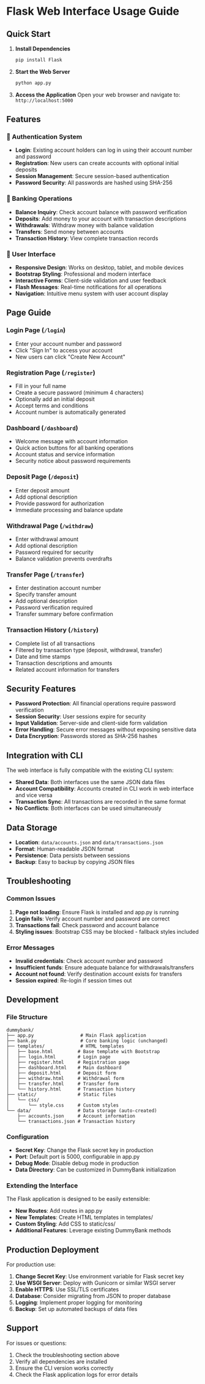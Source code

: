 # Flask Web Interface Usage Guide

## Quick Start

1. **Install Dependencies**
   ```bash
   pip install Flask
   ```

2. **Start the Web Server**
   ```bash
   python app.py
   ```

3. **Access the Application**
   Open your web browser and navigate to: `http://localhost:5000`

## Features

### 🔐 Authentication System
- **Login**: Existing account holders can log in using their account number and password
- **Registration**: New users can create accounts with optional initial deposits
- **Session Management**: Secure session-based authentication
- **Password Security**: All passwords are hashed using SHA-256

### 🏦 Banking Operations
- **Balance Inquiry**: Check account balance with password verification
- **Deposits**: Add money to your account with transaction descriptions
- **Withdrawals**: Withdraw money with balance validation
- **Transfers**: Send money between accounts
- **Transaction History**: View complete transaction records

### 🎨 User Interface
- **Responsive Design**: Works on desktop, tablet, and mobile devices
- **Bootstrap Styling**: Professional and modern interface
- **Interactive Forms**: Client-side validation and user feedback
- **Flash Messages**: Real-time notifications for all operations
- **Navigation**: Intuitive menu system with user account display

## Page Guide

### Login Page (`/login`)
- Enter your account number and password
- Click "Sign In" to access your account
- New users can click "Create New Account"

### Registration Page (`/register`)
- Fill in your full name
- Create a secure password (minimum 4 characters)
- Optionally add an initial deposit
- Accept terms and conditions
- Account number is automatically generated

### Dashboard (`/dashboard`)
- Welcome message with account information
- Quick action buttons for all banking operations
- Account status and service information
- Security notice about password requirements

### Deposit Page (`/deposit`)
- Enter deposit amount
- Add optional description
- Provide password for authorization
- Immediate processing and balance update

### Withdrawal Page (`/withdraw`)
- Enter withdrawal amount
- Add optional description
- Password required for security
- Balance validation prevents overdrafts

### Transfer Page (`/transfer`)
- Enter destination account number
- Specify transfer amount
- Add optional description
- Password verification required
- Transfer summary before confirmation

### Transaction History (`/history`)
- Complete list of all transactions
- Filtered by transaction type (deposit, withdrawal, transfer)
- Date and time stamps
- Transaction descriptions and amounts
- Related account information for transfers

## Security Features

- **Password Protection**: All financial operations require password verification
- **Session Security**: User sessions expire for security
- **Input Validation**: Server-side and client-side form validation
- **Error Handling**: Secure error messages without exposing sensitive data
- **Data Encryption**: Passwords stored as SHA-256 hashes

## Integration with CLI

The web interface is fully compatible with the existing CLI system:

- **Shared Data**: Both interfaces use the same JSON data files
- **Account Compatibility**: Accounts created in CLI work in web interface and vice versa
- **Transaction Sync**: All transactions are recorded in the same format
- **No Conflicts**: Both interfaces can be used simultaneously

## Data Storage

- **Location**: `data/accounts.json` and `data/transactions.json`
- **Format**: Human-readable JSON format
- **Persistence**: Data persists between sessions
- **Backup**: Easy to backup by copying JSON files

## Troubleshooting

### Common Issues

1. **Page not loading**: Ensure Flask is installed and app.py is running
2. **Login fails**: Verify account number and password are correct
3. **Transactions fail**: Check password and account balance
4. **Styling issues**: Bootstrap CSS may be blocked - fallback styles included

### Error Messages

- **Invalid credentials**: Check account number and password
- **Insufficient funds**: Ensure adequate balance for withdrawals/transfers  
- **Account not found**: Verify destination account exists for transfers
- **Session expired**: Re-login if session times out

## Development

### File Structure
```
dummybank/
├── app.py                 # Main Flask application
├── bank.py                # Core banking logic (unchanged)
├── templates/             # HTML templates
│   ├── base.html         # Base template with Bootstrap
│   ├── login.html        # Login page
│   ├── register.html     # Registration page
│   ├── dashboard.html    # Main dashboard
│   ├── deposit.html      # Deposit form
│   ├── withdraw.html     # Withdrawal form
│   ├── transfer.html     # Transfer form
│   └── history.html      # Transaction history
├── static/               # Static files
│   └── css/
│       └── style.css     # Custom styles
└── data/                 # Data storage (auto-created)
    ├── accounts.json     # Account information
    └── transactions.json # Transaction history
```

### Configuration

- **Secret Key**: Change the Flask secret key in production
- **Port**: Default port is 5000, configurable in app.py
- **Debug Mode**: Disable debug mode in production
- **Data Directory**: Can be customized in DummyBank initialization

### Extending the Interface

The Flask application is designed to be easily extensible:

- **New Routes**: Add routes in app.py
- **New Templates**: Create HTML templates in templates/
- **Custom Styling**: Add CSS to static/css/
- **Additional Features**: Leverage existing DummyBank methods

## Production Deployment

For production use:

1. **Change Secret Key**: Use environment variable for Flask secret key
2. **Use WSGI Server**: Deploy with Gunicorn or similar WSGI server
3. **Enable HTTPS**: Use SSL/TLS certificates
4. **Database**: Consider migrating from JSON to proper database
5. **Logging**: Implement proper logging for monitoring
6. **Backup**: Set up automated backups of data files

## Support

For issues or questions:
1. Check the troubleshooting section above
2. Verify all dependencies are installed
3. Ensure the CLI version works correctly
4. Check the Flask application logs for error details